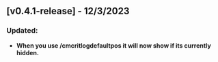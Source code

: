 ## [v0.4.1-release] - 12/3/2023

### Updated:

- **When you use /cmcritlogdefaultpos it will now show if its currently hidden.**



